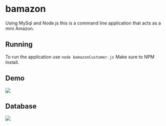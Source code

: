 # bamazon

Using MySql and Node.js this is a command line application that acts as a mini Amazon.

## Running

To run the application use `node bamazonCustomer.js`
Make sure to NPM Install.

## Demo

<img src="https://github.com/robaboyd/bamazon/blob/master/demo.gif" >

## Database 

<img src="https://github.com/robaboyd/bamazon/blob/master/MySQLWorkbench_2018-11-10_12-46-54.png" >